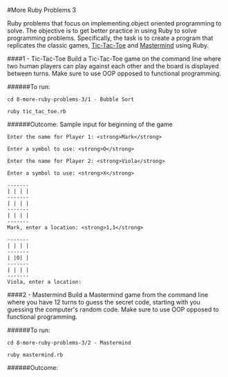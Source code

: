 #More Ruby Problems 3

Ruby problems that focus on implementing object oriented programming to solve. The objective is to get better practice in using Ruby to solve programming problems. Specifically, the task is to create a program that replicates the classic games, [Tic-Tac-Toe](http://en.wikipedia.org/wiki/Tic-tac-toe) and [Mastermind](http://en.wikipedia.org/wiki/Mastermind_(board_game)) using Ruby.


####1 - Tic-Tac-Toe
Build a Tic-Tac-Toe game on the command line where two human players can play against each other and the board is displayed between turns. Make sure to use OOP opposed to functional programming.

######To run:
```
cd 8-more-ruby-problems-3/1 - Bubble Sort
```
```
ruby tic_tac_toe.rb
```

######Outcome:
Sample input for beginning of the game

```
Enter the name for Player 1: <strong>Mark</strong>
```
```
Enter a symbol to use: <strong>O</strong>
```
```
Enter the name for Player 2: <strong>Viola</strong>
```
```
Enter a symbol to use: <strong>X</strong>
```
```
-------
| | | |
-------
| | | |
-------
| | | |
-------
Mark, enter a location: <strong>1,1</strong>
```
```
-------
| | | |
-------
| |O| |
-------
| | | |
-------
Viola, enter a location: 
```



####2 - Mastermind
Build a Mastermind game from the command line where you have 12 turns to guess the secret code, starting with you guessing the computer's random code. Make sure to use OOP opposed to functional programming.

######To run:
```
cd 8-more-ruby-problems-3/2 - Mastermind
```
```
ruby mastermind.rb
```

######Outcome:





